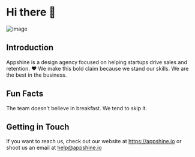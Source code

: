 # Hi there 👋

<!--

**Here are some ideas to get you started:**

🙋‍♀️ A short introduction - what is your organization all about?
🌈 Contribution guidelines - how can the community get involved?
👩‍💻 Useful resources - where can the community find your docs? Is there anything else the community should know?
🍿 Fun facts - what does your team eat for breakfast?
🧙 Remember, you can do mighty things with the power of [Markdown](https://docs.github.com/github/writing-on-github/getting-started-with-writing-and-formatting-on-github/basic-writing-and-formatting-syntax)
-->

![image](https://github.com/appshine-io/.github/assets/24761660/4d741415-387c-4f5c-ba60-a2607087a17c)



## Introduction

Appshine is a design agency focused on helping startups drive sales and retention. ❤️ 
We make this bold claim because we stand our skills. We are the best in the business.

## Fun Facts
The team doesn't believe in breakfast. We tend to skip it.

## Getting in Touch

If you want to reach us, check out our website at https://appshine.io or shoot us an email at help@appshine.io
